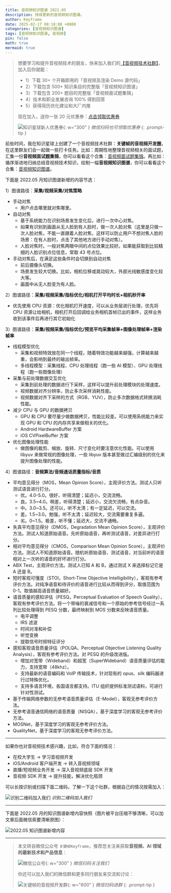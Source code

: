 ```yaml
---
title: 音视频知识图谱 2022.05
description: 持续更新的音视频知识图谱。
author: Keyframe
date: 2025-02-17 08:18:08 +0800
categories: [音视频知识图谱]
tags: [音视频知识图谱, 音视频]
pin: false
math: true
mermaid: true
---
```


>想要学习和提升音视频技术的朋友，快来加入我们的<a href="https://t.zsxq.com/jRprT" target="_blank" rel="noopener noreferrer">【音视频技术社群】</a>，加入后你就能：
>
>- 1）下载 30+ 个开箱即用的「音视频及渲染 Demo 源代码」
>- 2）下载包含 500+ 知识条目的完整版「音视频知识图谱」
>- 3）下载包含 200+ 题目的完整版「音视频面试题集锦」
>- 4）技术和职业发展咨询 100% 得到回答
>- 5）获得简历优化建议和大厂内推
>  
>现在加入，送你一张 20 元优惠券：<a href="https://t.zsxq.com/jRprT" target="_blank" rel="noopener noreferrer">点击领取优惠券</a>
>
>![知识星球新人优惠券](assets/img/keyframe-zsxq-coupon.png){: w="300" }
>_微信扫码也可领取优惠券_
{: .prompt-tip }


前些时间，我在知识星球上创建了一个音视频技术社群：**关键帧的音视频开发圈**，在这里群友们会一起做一些打卡任务。比如：周期性地整理音视频相关的面试题，汇集一份**音视频面试题集锦**，你可以看看这个合集：[音视频面试题集锦](https://mp.weixin.qq.com/mp/appmsgalbum?__biz=MjM5MTkxOTQyMQ==&action=getalbum&album_id=2380776196751425539#wechat_redirect)。再比如：循序渐进地归纳总结音视频技术知识，绘制一幅**音视频知识图谱**，你可以看看这个合集：[音视频知识图谱](https://mp.weixin.qq.com/mp/appmsgalbum?__biz=MjM5MTkxOTQyMQ==&action=getalbum&album_id=2349658423078092802#wechat_redirect)。

下面是 2022.05 月知识图谱新增的内容节选：


1）图谱路径：**采集/视频采集/对焦策略**

- 手动对焦
	- 用户点击哪里就对焦哪里。
- 自动对焦
	- 基于系统能力在识别场景发生变化后，进行一次中心对焦。
	- 如果有识别到画面从无人脸到有人脸时，做一次人脸对焦（这里是只做一次人脸对焦，不能一直跟着人脸对焦，这样可以防止用户不想对焦人脸的场景：在有人脸时，点击了其他地方进行手动对焦）。
	- 人脸对焦时，一般对焦两眼中间的点位效果比较好。如果能获取到比较精细的人脸识别点位信息，常取 43 号点位。
- 手动对焦后，在满足这些条件时会切换到自动对焦
	- 前后摄像头切换。
	- 场景发生较大切换。比如，相机位移或晃动较大，外部光线敏感度变化较大等。
	- 画面中从无人脸变为有人脸。


2）图谱路径：**采集/视频采集/指标优化/相机打开平均时长+相机秒开率**


- 优先使用 CPU 资源：优化相机打开速度，可以从业务层进行处理，优先将 CPU 资源让给相机，相机打开后回调给业务相机首帧已出的事件，这样业务收到该事件后再进行其它初始化


3）图谱路径：**采集/视频采集/指标优化/预览平均采集帧率+图像处理帧率+渲染帧率**

- 线程模型优化
	- 采集和视频特效放在同一个线程，随着特效功能越来越强，计算越来越重，会影响到最终的输出帧率。
	- 多线程模型：采集线程、CPU 处理线程（跑一些 AI 模型）、GPU 处理线程（跑一些图像处理）
- 采集与前处理数据交互优化
	- 采集到前处理的数据进行下采样，这样可以提升前处理模块的处理速度。
	- 视频数据对齐分辨率，防止多次采样消耗性能。
	- 视频数据对齐下采样的方式（RGB、YUV），防止多次数据格式转换消耗性能。
- 减少 CPU 与 GPU 的数据拷贝
	- GPU 和 CPU 要尽量少做数据拷贝，性能比较差。可以使用系统能力来实现 GPU 和 CPU 的内存共享来做相关的优化。
	- Android HardwareBuffer 方案
	- iOS CVPixelBuffer 方案
- 优化图像处理性能
	- 做图像的裁剪、缩放、旋转、尺寸变化时要注意优化性能。可以使用 libyuv 来做常规的图像处理，一些 libyuv 版本甚至做过汇编级别的优化来提升图像处理的性能。

4）图谱路径：**音频算法/音频通话质量指标/音质**

- 平均意见得分（MOS，Mean Opinion Score），主观评价方法。测试人只听测试语音进行打分。
	- 优。4.0-5.0。很好，听得清楚；延迟小，交流流畅。
	- 良。3.5~4.0。稍差，听得清楚；延迟小，交流欠流畅，有点杂音。
	- 中。3.0~3.5。还可以，听不太清；有一定延迟，可以交流。
	- 差。1.5~3.0。勉强，听不太清；延迟较大，交流需要重复多遍。
	- 劣。0~1.5。极差，听不懂；延迟大，交流不通畅。
- 失真平均意见得分（DMOS，Degradation Mean Opinion Score），主观评价方法。测试人知道原始语音。先听原始语音，再听测试语音，对差异进行打分。
- 相对平均意见得分（CMOS，Comparison Mean Opinion Score），主观评价方法。测试人不知道原始语音。随机听原始语音、测试语音，对当前听的语音相对上一次听的语音的好坏进行打分。
- ABX Test，主观评价方法。测试人已知 A 和 B，通过测试 X 来选择标记它是 A 还是 B。
- 短时客观可懂度（STOI，Short-Time Objective Intelligibility），客观有参考评价方法。对纯净语音和待评价的语音进行比较从而得到评分，取值范围为 0-1。取值越高语音质量越好。
- 语音质量的感知评估（PESQ，Perceptual Evaluation of Speech Quality），客观有参考评价方法。将一个带噪的衰减信号和一个原始的参考信号经过一系列比较处理得到 PESQ 分数，最终映射到 MOS 分数来反映语音质量。
	- 电平调整
	- IRS 滤波
	- 时间对准和补偿
	- 听觉变换
	- 提取信号时频特征评分
- 感知客观语音质量评估（POLQA，Perceptual Objective Listening Quality Analysis），客观有参考评价方法。对 PESQ 的升级改进版。
	- 增加对宽带（Wideband）和超宽（SuperWideband）语音质量评估的能力，支持宽带（48khz）。
	- 支持最新的语音编码和 VoIP 传输技术，针对现有的 opus、silk 编码器进行过特殊优化。
	- 支持多语言环境，各国语言都支持。ITU 组织提供标准测试语料，可进行针对性测试。
- 基于传输网络参数的无参考语音质量评估（E-Model），客观无参考评价方法。
- 无参考语音通信网络的语音质量（NISQA），基于深度学习的客观无参考评价方法。
- MOSNet，基于深度学习的客观无参考评价方法。
- QualityNet，基于深度学习的客观无参考评价方法。



---

如果你也对音视频技术感兴趣，比如，符合下面的情况：

- 在校大学生 → 学习音视频开发
- iOS/Android 客户端开发 → 转入音视频领域
- 直播/短视频业务开发 → 深入音视频底层 SDK 开发
- 音视频 SDK 开发 → 提升技能，解决优化瓶颈

可以长按识别或扫描下面二维码，了解一下这个社群，根据自己的情况按需加入：

![识别二维码加入我们](assets/img/keyframe-zsxq.png)
_识别二维码加入我们_


---

下面是 2022.05 月的知识图谱新增内容快照（图片被平台压缩不够清晰，可以加文章后面微信索要清晰原图）：

![2022.05 知识图谱新增内容](assets/resource/av-knowledge-graph/av-graph-add-202205.png)













---

> 本文转自微信公众号 `关键帧Keyframe`，推荐您关注来获取**音视频、AI 领域的最新技术和产品信息**：
>
>![微信公众号](assets/img/keyframe-mp.jpg){: w="300" }
>_微信扫码关注我们_
>
>你还可以加入我们的微信群和更多同行朋友来交流和讨论：
>
>![关键帧的音视频开发群](assets/img/av-wechat-group.jpg){: w="600" }
>_微信扫码进群_
{: .prompt-tip }

